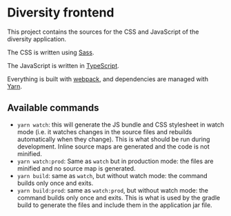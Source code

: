 # Diversity frontend

This project contains the sources for the CSS and JavaScript of the diversity application.

The CSS is written using [Sass](https://sass-lang.com/).

The JavaScript is written in [TypeScript](https://www.typescriptlang.org/).

Everything is built with [webpack](https://webpack.js.org/), and dependencies are managed with [Yarn](https://classic.yarnpkg.com/lang/en/).

## Available commands

 - `yarn watch`: this will generate the JS bundle and CSS stylesheet in watch mode (i.e. it watches changes in the 
   source files and rebuilds automatically when they change). This is what should be run during development.
   Inline source maps are generated and the code is not minified.
 - `yarn watch:prod`: Same as `watch` but in production mode: the files are minified and no source map is generated.
 - `yarn build`: same as `watch`, but without watch mode: the command builds only once and exits.
 - `yarn build:prod`: same as `watch:prod`, but without watch mode: the command builds only once and exits. This
   is what is used by the gradle build to generate the files and include them in the application jar file.
